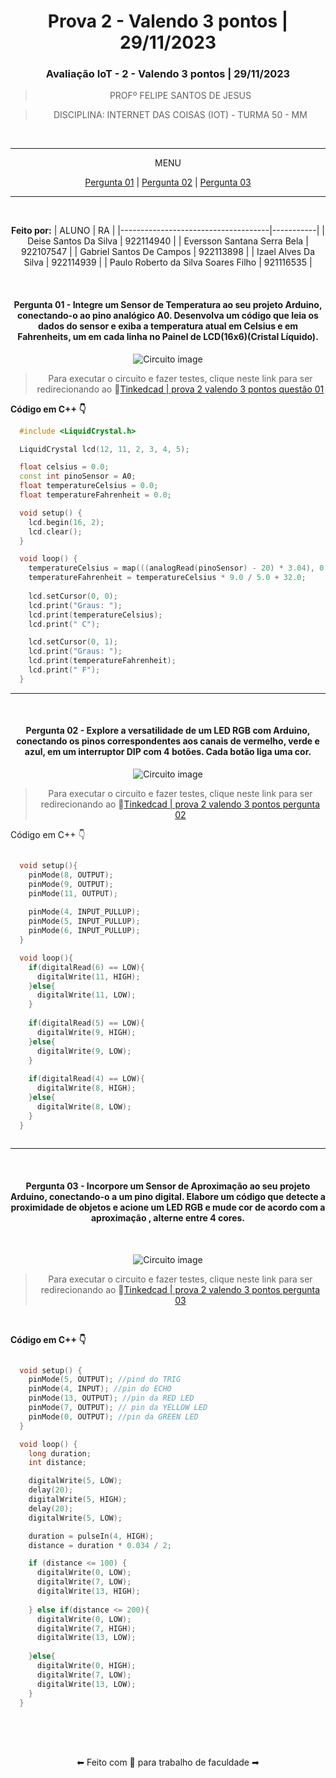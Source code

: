 <div align="center">

# Prova 2 - Valendo 3 pontos | 29/11/2023
### Avaliação IoT - 2 - Valendo 3 pontos | 29/11/2023

>PROFº FELIPE SANTOS DE JESUS

>DISCIPLINA: INTERNET DAS COISAS (IOT) - TURMA 50 - MM

<br>

---
MENU

[Pergunta 01](#pergunta-01---integre-um-sensor-de-temperatura-ao-seu-projeto-arduino-conectando-o-ao-pino-analógico-a0-desenvolva-um-código-que-leia-os-dados-do-sensor-e-exiba-a-temperatura-atual-em-celsius-e-em-fahrenheits-um-em-cada-linha-no-painel-de-lcd16x6cristal-líquido) | [Pergunta 02](#pergunta-02---explore-a-versatilidade-de-um-led-rgb-com-arduino-conectando-os-pinos-correspondentes-aos-canais-de-vermelho-verde-e-azul-em-um-interruptor-dip-com-4-botões-cada-botão-liga-uma-cor) | [Pergunta 03](#pergunta-03---incorpore-um-sensor-de-aproximação-ao-seu-projeto-arduino-conectando-o-a-um-pino-digital-elabore-um-código-que-detecte-a-proximidade-de-objetos-e-acione-um-led-rgb-e-mude-cor-de-acordo-com-a-aproximação--alterne-entre-4-cores)

---

<br>

**Feito por:**
| ALUNO                               | RA        |
|-------------------------------------|-----------|
| Deise Santos Da Silva               | 922114940 |
| Eversson Santana Serra Bela         | 922107547 |
| Gabriel Santos De Campos            | 922113898 |
| Izael Alves Da Silva                | 922114939 |
| Paulo Roberto da Silva Soares Filho | 921116535 |


<br>

#### Pergunta 01 - Integre um Sensor de Temperatura ao seu projeto Arduino, conectando-o ao pino analógico A0. Desenvolva um código que leia os dados do sensor e exiba a temperatura atual em Celsius e em Fahrenheits, um em cada linha no Painel de LCD(16x6)(Cristal Líquido).

![Circuito image](../contents/images/pergunta_01.gif)

>Para executar o circuito e fazer testes, clique neste link para ser redirecionando ao 🔗[Tinkedcad | prova 2 valendo 3 pontos questão 01](https://www.tinkercad.com/things/418WBhTuBGW-pergunta01?sharecode=lkOWdcbCERf0kp17loHpTOpyR01A2oe0BsNl9DuWP1A)

</div>

**Código em C++ 👇**
```c++
  #include <LiquidCrystal.h>

  LiquidCrystal lcd(12, 11, 2, 3, 4, 5);

  float celsius = 0.0;
  const int pinoSensor = A0;
  float temperatureCelsius = 0.0;
  float temperatureFahrenheit = 0.0;

  void setup() {
    lcd.begin(16, 2);
    lcd.clear();
  }

  void loop() {
    temperatureCelsius = map(((analogRead(pinoSensor) - 20) * 3.04), 0, 1023, -40, 125); 
    temperatureFahrenheit = temperatureCelsius * 9.0 / 5.0 + 32.0;
    
    lcd.setCursor(0, 0);
    lcd.print("Graus: ");
    lcd.print(temperatureCelsius);
    lcd.print(" C");

    lcd.setCursor(0, 1);
    lcd.print("Graus: ");
    lcd.print(temperatureFahrenheit);
    lcd.print(" F");
  }
```
---
<br>

<div align="center">

#### Pergunta 02 - Explore a versatilidade de um LED RGB com Arduino, conectando os pinos correspondentes aos canais de vermelho, verde e azul, em um interruptor DIP com 4 botões. Cada botão liga uma cor.

![Circuito image](../contents/images/pergunta_02.gif)

>Para executar o circuito e fazer testes, clique neste link para ser redirecionando ao 🔗[Tinkedcad | prova 2 valendo 3 pontos pergunta 02](https://www.tinkercad.com/things/fYJnMpGPYmv-pergunta02?sharecode=g8BCd4-b8_obBprW-a585zzaMWoWJy0uEAaSw5m_Dcs)

</div>

Código em C++ 👇
```c++

  void setup(){
    pinMode(8, OUTPUT);
    pinMode(9, OUTPUT);
    pinMode(11, OUTPUT);
    
    pinMode(4, INPUT_PULLUP);
    pinMode(5, INPUT_PULLUP);
    pinMode(6, INPUT_PULLUP);
  }

  void loop(){
    if(digitalRead(6) == LOW){
      digitalWrite(11, HIGH);
    }else{
      digitalWrite(11, LOW);
    }
    
    if(digitalRead(5) == LOW){
      digitalWrite(9, HIGH);
    }else{
      digitalWrite(9, LOW);
    }
    
    if(digitalRead(4) == LOW){
      digitalWrite(8, HIGH);
    }else{
      digitalWrite(8, LOW);
    }
  }
  
```

---

<br/>

<div align="center">

#### Pergunta 03 - Incorpore um Sensor de Aproximação ao seu projeto Arduino, conectando-o a um pino digital. Elabore um código que detecte a proximidade de objetos e acione um LED RGB e mude cor de acordo com a aproximação , alterne entre 4 cores.

<br/>

![Circuito image](../contents/images/pergunta_03.gif)

>Para executar o circuito e fazer testes, clique neste link para ser redirecionando ao 🔗[Tinkedcad | prova 2 valendo 3 pontos pergunta 03](https://www.tinkercad.com/things/8af9RsFDzNI-pergunta03?sharecode=N16zX1RlOlFjETM3w6rh8XlHJM2edmkYwtt8FASxyQ4)
</div>
<br/>

**Código em C++ 👇**
```c++

  void setup() {
    pinMode(5, OUTPUT); //pind do TRIG
    pinMode(4, INPUT); //pin do ECHO
    pinMode(13, OUTPUT); //pin da RED LED
    pinMode(7, OUTPUT); // pin da YELLOW LED
    pinMode(0, OUTPUT); //pin da GREEN LED
  }

  void loop() {
    long duration;
    int distance;

    digitalWrite(5, LOW);
    delay(20);
    digitalWrite(5, HIGH);
    delay(20);
    digitalWrite(5, LOW);

    duration = pulseIn(4, HIGH);
    distance = duration * 0.034 / 2;

    if (distance <= 100) {
      digitalWrite(0, LOW);
      digitalWrite(7, LOW); 
      digitalWrite(13, HIGH);
      
    } else if(distance <= 200){
      digitalWrite(0, LOW);
      digitalWrite(7, HIGH); 
      digitalWrite(13, LOW);
      
    }else{
      digitalWrite(0, HIGH);
      digitalWrite(7, LOW); 
      digitalWrite(13, LOW);
    }
  }

```

<br>
<br>
<br>
<p align="center">⬅ Feito com 💖 para trabalho de faculdade ➡</p>